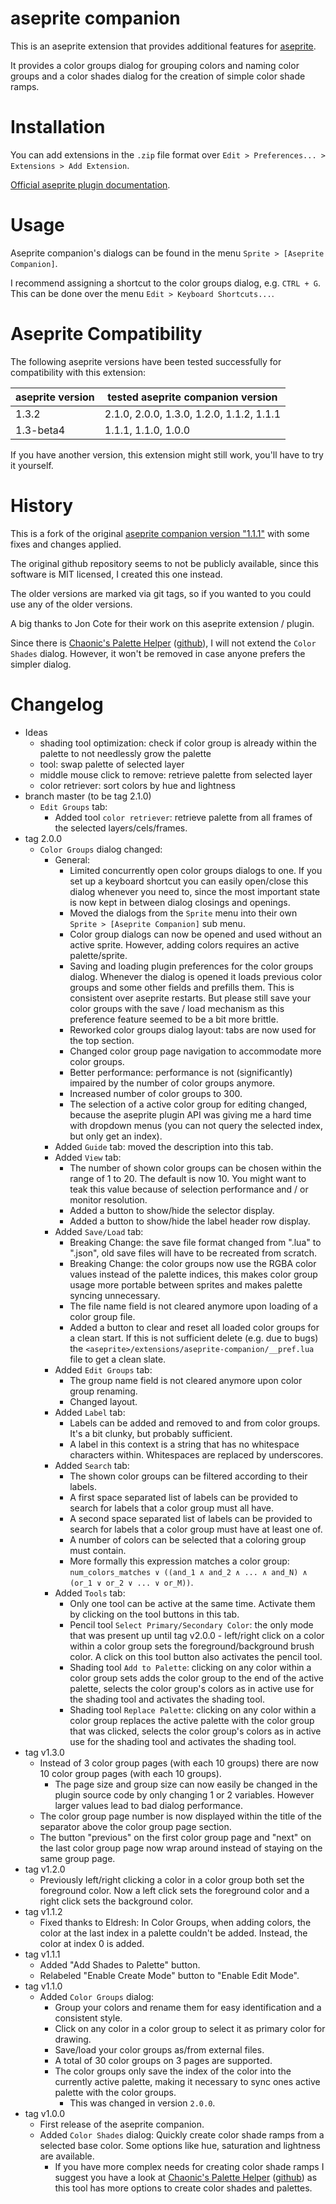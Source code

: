 # aseprite companion
This is an aseprite extension that provides additional features for [aseprite](https://www.aseprite.org/).

It provides a color groups dialog for grouping colors and naming color groups and a color shades dialog for the creation
of simple color shade ramps.

# Installation
You can add extensions in the `.zip` file format over `Edit > Preferences... > Extensions > Add Extension`.

[Official aseprite plugin documentation](https://www.aseprite.org/api/plugin).

# Usage
Aseprite companion's dialogs can be found in the menu `Sprite > [Aseprite Companion]`.

I recommend assigning a shortcut to the color groups dialog, e.g. `CTRL + G`.
This can be done over the menu `Edit > Keyboard Shortcuts...`.

# Aseprite Compatibility
The following aseprite versions have been tested successfully for compatibility with this extension:

| aseprite version | tested aseprite companion version        |
|------------------|------------------------------------------|
| 1.3.2            | 2.1.0, 2.0.0, 1.3.0, 1.2.0, 1.1.2, 1.1.1 |
| 1.3-beta4        | 1.1.1, 1.1.0, 1.0.0                      |

If you have another version, this extension might still work, you'll have to try it yourself.

# History
This is a fork of the original [aseprite companion version "1.1.1"](https://joncote.itch.io/aseprite-companion)
with some fixes and changes applied.

The original github repository seems to not be publicly available, since this software is MIT licensed,
I created this one instead.

The older versions are marked via git tags, so if you wanted to you could use any of the older versions.

A big thanks to Jon Cote for their work on this aseprite extension / plugin.

Since there is [Chaonic's Palette Helper](https://chaonic.itch.io/aseprite-palette-helper)
([github](https://github.com/ChaonicTheDeathKitten/Palette-Helper)), I will not extend the `Color Shades` dialog.
However, it won't be removed in case anyone prefers the simpler dialog.

# Changelog
- Ideas
  - shading tool optimization: check if color group is already within the palette to not needlessly grow the palette
  - tool: swap palette of selected layer
  - middle mouse click to remove: retrieve palette from selected layer
  - color retriever: sort colors by hue and lightness
- branch master (to be tag 2.1.0)
  - `Edit Groups` tab:
    - Added tool `color retriever`: retrieve palette from all frames of the selected layers/cels/frames.
- tag 2.0.0
  - `Color Groups` dialog changed:
    - General:
      - Limited concurrently open color groups dialogs to one. If you set up a keyboard shortcut you can easily open/close this dialog whenever you need to, since the most important state is now kept in between dialog closings and openings.
      - Moved the dialogs from the `Sprite` menu into their own `Sprite > [Aseprite Companion]` sub menu.
      - Color group dialogs can now be opened and used without an active sprite. However, adding colors requires an active palette/sprite.
      - Saving and loading plugin preferences for the color groups dialog. Whenever the dialog is opened it loads previous color groups and some other fields and prefills them. This is consistent over aseprite restarts. But please still save your color groups with the save / load mechanism as this preference feature seemed to be a bit more brittle.
      - Reworked color groups dialog layout: tabs are now used for the top section.
      - Changed color group page navigation to accommodate more color groups.
      - Better performance: performance is not (significantly) impaired by the number of color groups anymore.
      - Increased number of color groups to 300.
      - The selection of a active color group for editing changed, because the aseprite plugin API was giving me a hard time with dropdown menus (you can not query the selected index, but only get an index).
    - Added `Guide` tab: moved the description into this tab.
    - Added `View` tab:
      - The number of shown color groups can be chosen within the range of 1 to 20. The default is now 10. You might want to teak this value because of selection performance and / or monitor resolution.
      - Added a button to show/hide the selector display.
      - Added a button to show/hide the label header row display.
    - Added `Save/Load` tab:
      - Breaking Change: the save file format changed from ".lua" to ".json", old save files will have to be recreated from scratch.
      - Breaking Change: the color groups now use the RGBA color values instead of the palette indices, this makes color group usage more portable between sprites and makes palette syncing unnecessary.
      - The file name field is not cleared anymore upon loading of a color group file.
      - Added a button to clear and reset all loaded color groups for a clean start. If this is not sufficient delete (e.g. due to bugs) the `<aseprite>/extensions/aseprite-companion/__pref.lua` file to get a clean slate.
    - Added `Edit Groups` tab:
      - The group name field is not cleared anymore upon color group renaming.
      - Changed layout.
    - Added `Label` tab:
      - Labels can be added and removed to and from color groups. It's a bit clunky, but probably sufficient.
      - A label in this context is a string that has no whitespace characters within. Whitespaces are replaced by underscores.
    - Added `Search` tab:
      - The shown color groups can be filtered according to their labels.
      - A first space separated list of labels can be provided to search for labels that a color group must all have.
      - A second space separated list of labels can be provided to search for labels that a color group must have at least one of.
      - A number of colors can be selected that a coloring group must contain.
      - More formally this expression matches a color group: `num_colors_matches ∨ ((and_1 ∧ and_2 ∧ ... ∧ and_N) ∧ (or_1 ∨ or_2 ∨ ... ∨ or_M))`.
    - Added `Tools` tab:
      - Only one tool can be active at the same time. Activate them by clicking on the tool buttons in this tab.
      - Pencil tool `Select Primary/Secondary Color`: the only mode that was present up until tag v2.0.0 - left/right click on a color within a color group sets the foreground/background brush color. A click on this tool button also activates the pencil tool.
      - Shading tool `Add to Palette`: clicking on any color within a color group sets adds the color group to the end of the active palette, selects the color group's colors as in active use for the shading tool and activates the shading tool.
      - Shading tool `Replace Palette`: clicking on any color within a color group replaces the active palette with the color group that was clicked, selects the color group's colors as in active use for the shading tool and activates the shading tool.
- tag v1.3.0
  - Instead of 3 color group pages (with each 10 groups) there are now 10 color group pages
    (with each 10 groups).
    - The page size and group size can now easily be changed in the plugin source code by only changing 1 or 2 variables.
      However larger values lead to bad dialog performance.
  - The color group page number is now displayed within the title of the separator above the color group page
    section.
  - The button "previous" on the first color group page and "next" on the last color group page now wrap around
    instead of staying on the same group page.
- tag v1.2.0
  - Previously left/right clicking a color in a color group both set the foreground color. Now a left click sets
    the foreground color and a right click sets the background color.
- tag v1.1.2
  - Fixed thanks to Eldresh: In Color Groups, when adding colors, the color at the last index in a palette couldn't be
    added. Instead, the color at index 0 is added.
- tag v1.1.1
  - Added "Add Shades to Palette" button.
  - Relabeled "Enable Create Mode" button to "Enable Edit Mode".
- tag v1.1.0
  - Added `Color Groups` dialog:
    - Group your colors and rename them for easy identification and a consistent style.
    - Click on any color in a color group to select it as primary color for drawing.
    - Save/load your color groups as/from external files.
    - A total of 30 color groups on 3 pages are supported.
    - The color groups only save the index of the color into the currently active palette, making it necessary to sync
      ones active palette with the color groups.
      - This was changed in version `2.0.0`.
- tag v1.0.0
  - First release of the aseprite companion.
  - Added `Color Shades` dialog: Quickly create color shade ramps from a selected base color. Some options like hue, saturation and
    lightness are available.
    - If you have more complex needs for creating color shade ramps I suggest you have a look at
      [Chaonic's Palette Helper](https://chaonic.itch.io/aseprite-palette-helper)
      ([github](https://github.com/ChaonicTheDeathKitten/Palette-Helper))
      as this tool has more options to create color shades and palettes.